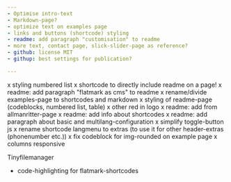 ```yaml
---
- Optimise intro-text
- Markdown-page?
- optimize text on examples page
- links and buttons (shortcode) styling
- readme: add paragraph "customisation" to readme
- more text, contact page, slick-slider-page as reference?
- github: license MIT
- githup: best settings for publication?

---
```

x styling numbered list
x shortcode to directly include readme on a page!
x readme: add paragraph "flatmark as cms" to readme
x rename/divide examples-page to shortcodes and markdown
x styling of readme-page (codeblocks, numbered list, table)
x other red in logo
x readme: add from allmanritter-page
x readme: add info about shortcodes
x readme: add paragraph about basic and multilang-configuration
x simplify toggle-button js
x rename shortcode langmenu to extras (to use it for other header-extras (phonenumber etc.))
x fix codeblock for img-rounded on example page
x columns responsive

Tinyfilemanager
- code-highlighting for flatmark-shortcodes
